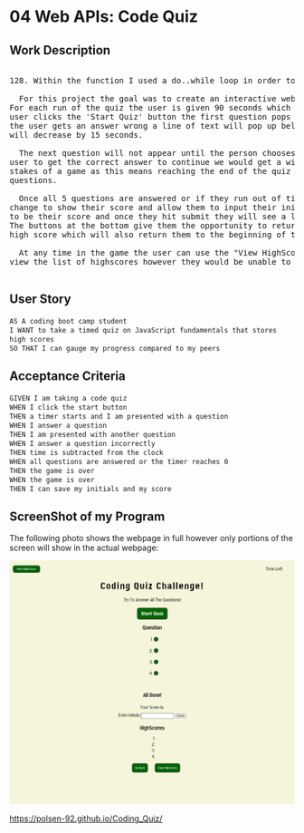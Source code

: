 # 04 Web APIs: Code Quiz

## Work Description
<pre>

128. Within the function I used a do..while loop in order to make sure the input was a number and between the

  For this project the goal was to create an interactive webpage which hosted a coding quiz with 5 questions.
For each run of the quiz the user is given 90 seconds which appears at the top right of the screen. Once the
user clicks the 'Start Quiz' button the first question pops up and the countdown begins at the top right. If
the user gets an answer wrong a line of text will pop up below saying "Wrong! Try Again" and the countdown
will decrease by 15 seconds.

  The next question will not appear until the person chooses the right answer. I felt that by requiring the
user to get the correct answer to continue we would get a wider variety of scores. It creates a bit higher
stakes of a game as this means reaching the end of the quiz could actually be difficult depending on the
questions.

  Once all 5 questions are answered or if they run out of time before finishing the questions the screen will
change to show their score and allow them to input their initials. The time left on the clock is what is going
to be their score and once they hit submit they will see a list of the top 4 highscores from their browser.
The buttons at the bottom give them the opportunity to return to the beginning of the quiz or the clear the
high score which will also return them to the beginning of the quiz.

  At any time in the game the user can use the "View HighScore" button at the top left to stop the clock and
view the list of highscores however they would be unable to return to their quiz if they had started one.

</pre>
## User Story

```
AS A coding boot camp student
I WANT to take a timed quiz on JavaScript fundamentals that stores high scores
SO THAT I can gauge my progress compared to my peers
```

## Acceptance Criteria

```
GIVEN I am taking a code quiz
WHEN I click the start button
THEN a timer starts and I am presented with a question
WHEN I answer a question
THEN I am presented with another question
WHEN I answer a question incorrectly
THEN time is subtracted from the clock
WHEN all questions are answered or the timer reaches 0
THEN the game is over
WHEN the game is over
THEN I can save my initials and my score
```

## ScreenShot of my Program

The following photo shows the webpage in full however only portions of the screen will show in the actual webpage:

![ScreenShot of My Program](./Assets/screenshot.png)

https://polsen-92.github.io/Coding_Quiz/